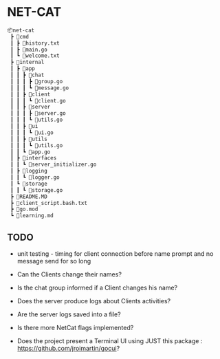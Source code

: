 
# NET-CAT
```bash
📦net-cat
 ┣ 📂cmd
 ┃ ┣ 📜history.txt
 ┃ ┣ 📜main.go
 ┃ ┗ 📜welcome.txt
 ┣ 📂internal
 ┃ ┣ 📂app
 ┃ ┃ ┣ 📂chat
 ┃ ┃ ┃ ┣ 📜group.go
 ┃ ┃ ┃ ┗ 📜message.go
 ┃ ┃ ┣ 📂client
 ┃ ┃ ┃ ┗ 📜client.go
 ┃ ┃ ┣ 📂server
 ┃ ┃ ┃ ┣ 📜server.go
 ┃ ┃ ┃ ┗ 📜utils.go
 ┃ ┃ ┣ 📂ui
 ┃ ┃ ┃ ┗ 📜ui.go
 ┃ ┃ ┣ 📂utils
 ┃ ┃ ┃ ┗ 📜utils.go
 ┃ ┃ ┗ 📜app.go
 ┃ ┣ 📂interfaces
 ┃ ┃ ┗ 📜server_initializer.go
 ┃ ┣ 📂logging
 ┃ ┃ ┗ 📜logger.go
 ┃ ┗ 📂storage
 ┃ ┃ ┗ 📜storage.go
 ┣ 📜README.MD
 ┣ 📜client_script.bash.txt
 ┣ 📜go.mod
 ┗ 📜learning.md
```


 ## TODO
+ unit testing - timing for client connection before name prompt and no message send for so long
+ Can the Clients change their names?

+ Is the chat group informed if a Client changes his name?

+ Does the server produce logs about Clients activities?

+ Are the server logs saved into a file?

+ Is there more NetCat flags implemented?

+ Does the project present a Terminal UI using JUST this package : https://github.com/jroimartin/gocui?


